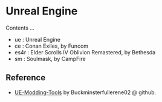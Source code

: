 # Unreal Engine

Contents ...

- ue : Unreal Engine
- ce : Conan Exiles, by Funcom
- es4r : Elder Scrolls IV Oblivion Remastered, by Bethesda
- sm : Soulmask, by CampFire

## Reference

- [UE-Modding-Tools](https://github.com/Buckminsterfullerene02/UE-Modding-Tools) by Buckminsterfullerene02 @ github.
